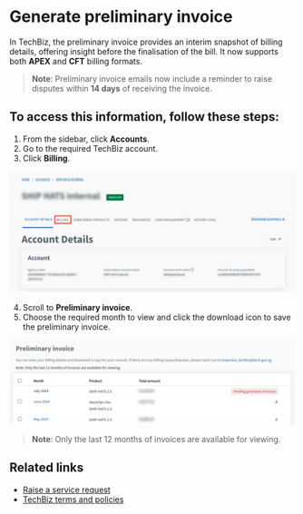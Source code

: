 # Generate preliminary invoice

In TechBiz, the preliminary invoice provides an interim snapshot of billing details, offering insight before the finalisation of the bill. It now supports both **APEX** and **CFT** billing formats.

> **Note**: Preliminary invoice emails now include a reminder to raise disputes within **14 days** of receiving the invoice.

## To access this information, follow these steps:

1. From the sidebar, click **Accounts**.
2. Go to the required TechBiz account.
3. Click **Billing**.

![Billing tab screenshot](/images/billing-new-1.png)

4. Scroll to **Preliminary invoice**.
5. Choose the required month to view and click the download icon to save the preliminary invoice.

![Preliminary invoice screenshot](/images/prelim-bill-new-3.png)

> **Note**: Only the last 12 months of invoices are available for viewing.

## Related links

- [Raise a service request](support-request.md)
- [TechBiz terms and policies](tnp.md)
